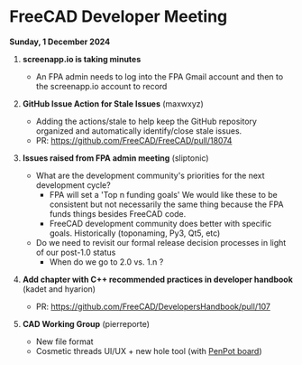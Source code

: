 # FreeCAD Developer Meeting

**Sunday, 1 December 2024**

1. **screenapp.io is taking minutes**
   - An FPA admin needs to log into the FPA Gmail account and then to the screenapp.io account to record
2. **GitHub Issue Action for Stale Issues** (maxwxyz)
   - Adding the actions/stale to help keep the GitHub repository organized and automatically identify/close stale issues.
   - PR: https://github.com/FreeCAD/FreeCAD/pull/18074
3. **Issues raised from FPA admin meeting** (sliptonic)
   - What are the development community's priorities for the next development cycle?
       - FPA will set a 'Top n funding goals'   We would like these to be consistent but not necessarily the same thing because the FPA funds things besides FreeCAD code.
       - FreeCAD development community does better with specific goals.  Historically (toponaming, Py3, Qt5, etc)
   - Do we need to revisit our formal release decision processes in light of our post-1.0 status
       - When do we go to 2.0 vs. 1.n ?
5. **Add chapter with C++ recommended practices in developer handbook** (kadet and hyarion)
   - PR: https://github.com/FreeCAD/DevelopersHandbook/pull/107

6. **CAD Working Group** (pierreporte)
   - New file format
   - Cosmetic threads UI/UX + new hole tool (with [PenPot board](https://design.penpot.app/#/view/a0a8e792-b2d2-818e-8005-594ea94fab2e?page-id=a0a8e792-b2d2-818e-8005-594ea94fab2f&section=interactions&index=0&share-id=7ad540b5-8190-815d-8005-595da691d1ca))
